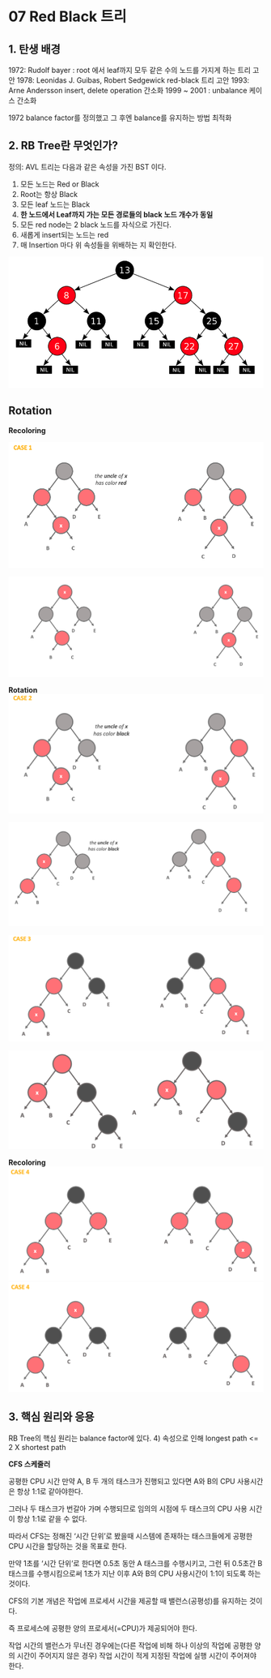 # **07 Red Black 트리**

## **1\. 탄생 배경**
1972: Rudolf bayer : root 에서 leaf까지 모두 같은 수의 노드를 가지게 하는 트리 고안
1978: Leonidas J. Guibas, Robert Sedgewick red-black 트리 고안
1993: Arne Andersson insert, delete operation 간소화
1999 ~ 2001 : unbalance 케이스 간소화

1972 balance factor를 정의했고 그 후엔 balance를 유지하는 방법 최적화

## **2\. RB Tree란 무엇인가?**
정의: AVL 트리는 다음과 같은 속성을 가진 BST 이다. 
1) 모든 노드는 Red or Black
2) Root는 항상 Black
3) 모든 leaf 노드는 Black
4) **한 노드에서 Leaf까지 가는 모든 경로들의 black 노드 개수가 동일**
5) 모든 red node는 2 black 노드를 자식으로 가진다.
6) 새롭게 insert되는 노드는 red
7) 매 Insertion 마다 위 속성들을 위배하는 지 확인한다.

![37cd54dc82fe9331a4d8a48e03e324c6.png](../_resources/37cd54dc82fe9331a4d8a48e03e324c6.png)

## **Rotation**

**Recoloring**

![db07b183e0d379445e160a018a1efecc.png](../_resources/db07b183e0d379445e160a018a1efecc.png)

![16abd48348eba70f0d4de50d8954e91a.png](../_resources/16abd48348eba70f0d4de50d8954e91a.png)

**Rotation**
![ff67be858a266d2fd23425ddf0f02278.png](../_resources/ff67be858a266d2fd23425ddf0f02278.png)

![81dd102f4fb2a87c00e16dd186dc6bba.png](../_resources/81dd102f4fb2a87c00e16dd186dc6bba.png)

![4e5243e2488557a5584a5f166f373902.png](../_resources/4e5243e2488557a5584a5f166f373902.png)

![6f7a80fa988db4c4d3b70b730229f39b.png](../_resources/6f7a80fa988db4c4d3b70b730229f39b.png)

**Recoloring**
![b48ae4c76607c54aae4e7f474dfc32d9.png](../_resources/b48ae4c76607c54aae4e7f474dfc32d9.png)
![84090a236b48508c0e0f1c9a5d7621ee.png](../_resources/84090a236b48508c0e0f1c9a5d7621ee.png)
## **3\. 핵심 원리와 응용**

RB Tree의 핵심 원리는 balance factor에 있다.
4) 속성으로 인해 longest path <= 2 X shortest path

**CFS 스케줄러**

공평한 CPU 시간
만약 A, B 두 개의 태스크가 진행되고 있다면 A와 B의 CPU 사용시간은 항상 1:1로 같아야한다.

그러나 두 태스크가 번갈아 가며 수행되므로 임의의 시점에 두 태스크의 CPU 사용 시간이 항상 1:1로 같을 수 없다.

따라서 CFS는 정해진 ‘시간 단위’로 봤을때 시스템에 존재하는 태스크들에게 공평한 CPU 시간을 할당하는 것을 목표로 한다.

만약 1초를 ‘시간 단위’로 한다면 0.5초 동안 A 태스크를 수행시키고, 그런 뒤 0.5초간 B 태스크를 수행시킴으로써 1초가 지난 이후 A와 B의 CPU 사용시간이 1:1이 되도록 하는 것이다.

CFS의 기본 개념은 작업에 프로세서 시간을 제공할 때 밸런스(공평성)를 유지하는 것이다.

즉 프로세스에 공평한 양의 프로세서(=CPU)가 제공되어야 한다.

작업 시간의 밸런스가 무너진 경우에는(다른 작업에 비해 하나 이상의 작업에 공평한 양의 시간이 주어지지 않은 경우) 작업 시간이 적게 지정된 작업에 실행 시간이 주어져야 한다.

